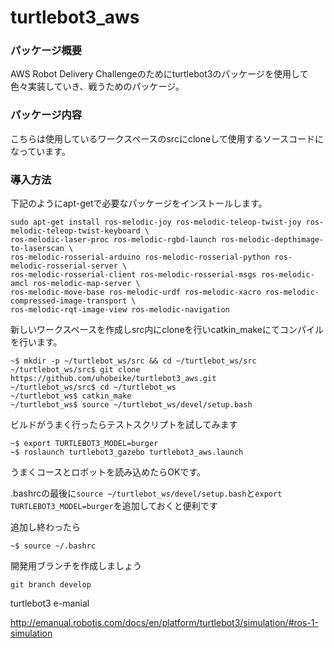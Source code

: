 # turtlebot3_aws

### パッケージ概要
AWS Robot Delivery Challengeのためにturtlebot3のパッケージを使用して色々実装していき、戦うためのパッケージ。

### パッケージ内容
こちらは使用しているワークスペースのsrcにcloneして使用するソースコードになっています。


### 導入方法
下記のようにapt-getで必要なパッケージをインストールします。
```
sudo apt-get install ros-melodic-joy ros-melodic-teleop-twist-joy ros-melodic-teleop-twist-keyboard \ 
ros-melodic-laser-proc ros-melodic-rgbd-launch ros-melodic-depthimage-to-laserscan \ 
ros-melodic-rosserial-arduino ros-melodic-rosserial-python ros-melodic-rosserial-server \ 
ros-melodic-rosserial-client ros-melodic-rosserial-msgs ros-melodic-amcl ros-melodic-map-server \ 
ros-melodic-move-base ros-melodic-urdf ros-melodic-xacro ros-melodic-compressed-image-transport \ 
ros-melodic-rqt-image-view ros-melodic-navigation

```

新しいワークスペースを作成しsrc内にcloneを行いcatkin_makeにてコンパイルを行います。
```
~$ mkdir -p ~/turtlebot_ws/src && cd ~/turtlebot_ws/src
~/turtlebot_ws/src$ git clone https://github.com/uhobeike/turtlebot3_aws.git
~/turtlebot_ws/src$ cd ~/turtlebot_ws
~/turtlebot_ws$ catkin_make
~/turtlebot_ws$ source ~/turtlebot_ws/devel/setup.bash
```
ビルドがうまく行ったらテストスクリプトを試してみます
```
~$ export TURTLEBOT3_MODEL=burger
~$ roslaunch turtlebot3_gazebo turtlebot3_aws.launch
```

うまくコースとロボットを読み込めたらOKです。

.bashrcの最後に`source ~/turtlebot_ws/devel/setup.bash`と`export TURTLEBOT3_MODEL=burger`を追加しておくと便利です

追加し終わったら
```
~$ source ~/.bashrc
```

開発用ブランチを作成しましょう

```
git branch develop
```
turtlebot3 e-manial

http://emanual.robotis.com/docs/en/platform/turtlebot3/simulation/#ros-1-simulation

